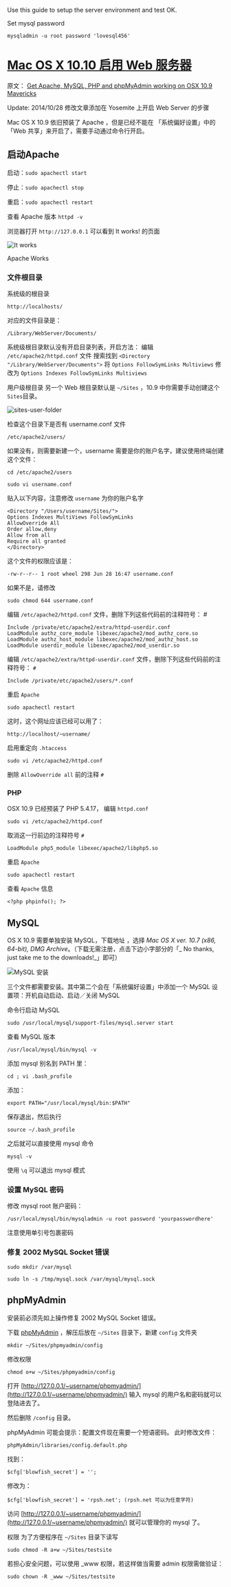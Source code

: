 

Use this guide to setup the server environment and test OK.

Set mysql password
```
mysqladmin -u root password 'lovesql456'
```


# [Mac OS X 10.10 启用 Web 服务器](http://note.rpsh.net/posts/2013/11/27/osx-10-9-apache-server-php-mysql/)
原文： [Get Apache, MySQL, PHP and phpMyAdmin working on OSX 10.9 Mavericks](http://coolestguidesontheplanet.com/get-apache-mysql-php-phpmyadmin-working-osx-10-9-mavericks/)

Update: 2014/10/28 修改文章添加在 Yosemite 上开启 Web Server 的步骤

Mac OS X 10.9 依旧预装了 Apache ，但是已经不能在 「系统偏好设置」中的「Web 共享」来开启了，需要手动通过命令行开启。

## 启动Apache
启动：`sudo apachectl start`

停止：`sudo apachectl stop`

重启：`sudo apachectl restart`

查看 Apache 版本 `httpd -v`

浏览器打开 `http://127.0.0.1` 可以看到 It works! 的页面

![It works](http://coolestguidesontheplanet.com/wp-content/uploads/2013/08/itworks.png)

Apache Works

### 文件根目录
系统级的根目录
```
http://localhosts/
```

对应的文件目录是：

```
/Library/WebServer/Documents/
```

系统级根目录默认没有开启目录列表，开启方法：
编辑 `/etc/apache2/httpd.conf` 文件
搜索找到 `<Directory "/Library/WebServer/Documents">`
将 `Options FollowSymLinks Multiviews` 修改为 `Options Indexes FollowSymLinks Multiviews`

用户级根目录
另一个 Web 根目录默认是 `~/Sites` ，10.9 中你需要手动创建这个`Sites`目录。

![sites-user-folder](http://www.coolestguidesontheplanet.com/downtown/sites/default/files/osx-mavericks/sites-user-folder-osx-mavericks.png)

检查这个目录下是否有 username.conf 文件
```
/etc/apache2/users/
```

如果没有，则需要新建一个，username 需要是你的账户名字，建议使用终端创建这个文件：
```
cd /etc/apache2/users

sudo vi username.conf
```

贴入以下内容，注意修改 `username` 为你的账户名字
```
<Directory "/Users/username/Sites/">
Options Indexes MultiViews FollowSymLinks
AllowOverride All
Order allow,deny
Allow from all
Require all granted
</Directory>
```

这个文件的权限应该是：
```
-rw-r--r-- 1 root wheel 298 Jun 28 16:47 username.conf
```

如果不是，请修改
```
sudo chmod 644 username.conf
```

编辑 `/etc/apache2/httpd.conf` 文件，删除下列这些代码前的注释符号： #
```
Include /private/etc/apache2/extra/httpd-userdir.conf
LoadModule authz_core_module libexec/apache2/mod_authz_core.so
LoadModule authz_host_module libexec/apache2/mod_authz_host.so
LoadModule userdir_module libexec/apache2/mod_userdir.so
```

编辑 `/etc/apache2/extra/httpd-userdir.conf` 文件，删除下列这些代码前的注释符号： `#`
```
Include /private/etc/apache2/users/*.conf
```

重启 `Apache`
```
sudo apachectl restart
```

这时，这个网址应该已经可以用了：
```
http://localhost/~username/
```

启用重定向 `.htaccess`
```
sudo vi /etc/apache2/httpd.conf
```

删除 `AllowOverride all` 前的注释 `#`

### PHP
OSX 10.9 已经预装了 PHP 5.4.17， 编辑 `httpd.conf`
```
sudo vi /etc/apache2/httpd.conf
```

取消这一行前边的注释符号 `#`
```
LoadModule php5_module libexec/apache2/libphp5.so
```

重启 `Apache`
```
sudo apachectl restart
```

查看 `Apache` 信息
```
<?php phpinfo(); ?>
```

## MySQL
OS X 10.9 需要单独安装 MySQL，下载地址 ，选择 *Mac OS X ver. 10.7 (x86, 64-bit), DMG Archive*。（下载无需注册，点击下边小字部分的「_ No thanks, just take me to the downloads!_」即可）

![MySQL 安装](http://www.coolestguidesontheplanet.com/downtown/sites/default/files/osx-mavericks/mysql-install-osx-mavericks.png)

三个文件都需要安装。其中第二个会在「系统偏好设置」中添加一个 MySQL 设置项：开机自动启动、启动／关闭 MySQL

命令行启动 MySQL
```
sudo /usr/local/mysql/support-files/mysql.server start
```

查看 MySQL 版本
```
/usr/local/mysql/bin/mysql -v
```

添加 mysql 别名到 PATH 里：
```
cd ; vi .bash_profile
```

添加：
```
export PATH="/usr/local/mysql/bin:$PATH"
```

保存退出，然后执行
```
source ~/.bash_profile
```

之后就可以直接使用 mysql 命令
```
mysql -v
```

使用 `\q` 可以退出 mysql 模式

### 设置 MySQL 密码
修改 mysql root 账户密码：
```
/usr/local/mysql/bin/mysqladmin -u root password 'yourpasswordhere'
```

注意使用单引号包裹密码

### 修复 2002 MySQL Socket 错误
```
sudo mkdir /var/mysql

sudo ln -s /tmp/mysql.sock /var/mysql/mysql.sock
```

## phpMyAdmin
安装前必须先如上操作修复 2002 MySQL Socket 错误。

下载 [phpMyAdmin](http://www.phpmyadmin.net/home_page/downloads.php) ，解压后放在 `~/Sites` 目录下，新建 `config` 文件夹
```
mkdir ~/Sites/phpmyadmin/config
```

修改权限
```
chmod o+w ~/Sites/phpmyadmin/config
```

打开 [http://127.0.0.1/~username/phpmyadmin/](http://127.0.0.1/~username/phpmyadmin/)
输入 mysql 的用户名和密码就可以登陆进去了。

然后删除 `/config` 目录。

phpMyAdmin 可能会提示：配置文件现在需要一个短语密码。
此时修改文件：
```
phpMyAdmin/libraries/config.default.php
```

找到：
```
$cfg['blowfish_secret'] = '';
```

修改为：
```
$cfg['blowfish_secret'] = 'rpsh.net'; (rpsh.net 可以为任意字符)
```

访问 [http://127.0.0.1/~username/phpmyadmin/](http://127.0.0.1/~username/phpmyadmin/) 就可以管理你的 mysql 了。

权限
为了方便程序在 `~/Sites` 目录下读写
```
sudo chmod -R a+w ~/Sites/testsite
```

若担心安全问题，可以使用 _www 权限，若这样做当需要 admin 权限需做验证：
```
sudo chown -R _www ~/Sites/testsite
```





